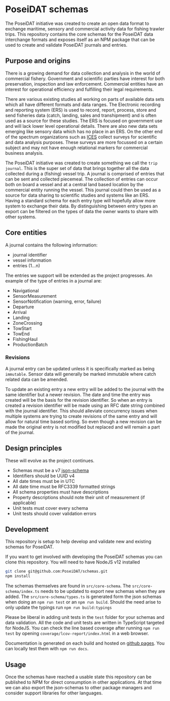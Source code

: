 # PoseiDAT schemas

The PoseiDAT initiative was created to create an open data format to exchange maritime, sensory and commercial activity data for fishing trawler trips.
This repository contains the core schemas for the PoseiDAT data interchange formats and exposes itself as an NPM package that can be used to create and validate PoseiDAT journals and entries.

## Purpose and origins

There is a growing demand for data collection and analysis in the world of commercial fishery.
Government and scientific parties have interest for both preservation, inspection and law enforcement.
Commercial entities have an interest for operational efficiency and fulfilling their legal requirements.

There are various existing studies all working on parts of available data sets which all have different formats and data ranges.
The Electronic recording and reporting system (ERS) is used to record, report, process, store and send fisheries data (catch, landing, sales and transhipment) and is often used as a source for these studies.
The ERS is focused on government use and will lack lower level operational details.
There are also new data sets emerging like sensory data which has no place in an ERS.
On the other end of the spectrum organizations such as [ICES](http://www.ices.dk) collect surveys for scientific and data analysis purposes.
These surveys are more focussed on a certain subject and may not have enough relational markers for commercial business analysis.

The PoseiDAT initiative was created to create something we call the `trip journal`.
This is the super set of data that brings together all the data collected during a (fishing) vessel trip.
A journal is comprised of entries that can be sent and collected piecemeal.
The collection of entries can occur both on board a vessel and at a central land based location by the commercial entity running the vessel.
This journal could then be used as a source for data sharing to scientific studies and systems like an ERS.
Having a standard schema for each entry type will hopefully allow more system to exchange their data.
By distinguishing between entry types an export can be filtered on the types of data the owner wants to share with other systems.

## Core entities

A journal contains the following information:

* journal identifier
* vessel information
* entries (1...n)

The entries we support will be extended as the project progresses.
An example of the type of entries in a journal are:

* Navigational
* SensorMeasurement
* SensorNotification (warning, error, failure)
* Departure
* Arrival
* Landing
* ZoneCrossing
* TowStart
* TowEnd
* FishingHaul
* ProductionBatch

### Revisions

A journal entry can be updated unless it is specifically marked as being `immutable`.
Sensor data will generally be marked immutable where catch related data can be amended.

To update an existing entry a new entry will be added to the journal with the same identifier but a newer revision.
The date and time the entry was created will be the basis for the revision identifier.
So when an entry is created a revision identifier will be made using an RFC date string combined with the journal identifier.
This should alleviate concurrency issues when multiple systems are trying to create revisions of the same entry and will allow for natural time based sorting.
So even though a new revision can be made the original entry is not modified but replaced and will remain a part of the journal.

## Design principles

These will evolve as the project continues.

* Schemas must be a v7 [json-schema](https://json-schema.org)
* Identifiers should be UUID v4
* All date times must be in UTC
* All date time must be RFC3339 formatted strings
* All schema properties must have descriptions
* Property descriptions should note their unit of measurement (if applicable)
* Unit tests must cover every schema
* Unit tests should cover validation errors

## Development

This repository is setup to help develop and validate new and existing schemas for PoseiDAT.

If you want to get involved with developing the PoseiDAT schemas you can clone this repository.
You will need to have  NodeJS v12 installed

```bash
git clone git@github.com:PoseiDAT/schemas.git
npm install
```

The schemas themselves are found in `src/core-schema`.
The `src/core-schema/index.ts` needs to be updated to export new schemas when they are added.
The `src/core-schema/types.ts` is generated form the json schemas when doing an `npm run test` or an `npm run build`.
Should the need arise to only update the typings run `npm run build:typings`

Please be liberal in adding unit tests in the `test` folder for your schemas and data validation.
All the code and unit tests are written in TypeScript targeted for NodeJS.
You can check the line based coverage after running `npm run test` by opening `coverage/lcov-report/index.html` in a web browser.

Documentation is generated on each build and hosted on [github pages](https://poseidat.github.io/schemas/). You can locally test them with `npm run docs`.

## Usage

Once the schemas have reached a usable state this repository can be published to NPM for direct consumption in other applications.
At that time we can also export the json-schemas to other package managers and consider support libraries for other languages.
